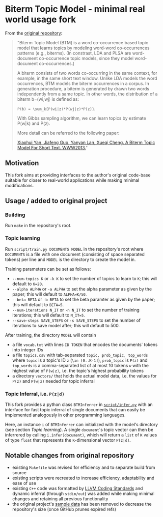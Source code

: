 # Biterm Topic Model - minimal real world usage fork

From the [original repository](https://github.com/xiaohuiyan/BTM):

> "Biterm Topic Model (BTM) is a word co-occurrence based topic model that learns topics by modeling word-word co-occurrences patterns (e.g., biterms).
(In constrast, LDA and PLSA are word-document co-occurrence topic models, since they model word-document co-occurrences.)
>
> A biterm consists of two words co-occurring in the same context, for example, in the same short text window. Unlike LDA models the word occurrences, BTM models the biterm occurrences in a corpus. In generation procedure, a biterm is generated by drawn two words independently from a same topic. In other words, the distribution of a biterm b=(wi,wj) is defined as:
>
> `P(b) = \sum_k{P(wi|z)*P(wj|z)*P(z)}`.
>
> With Gibbs sampling algorithm, we can learn topics by estimate P(w|k) and P(z).
> 
> More detail can be referred to the following paper:
>
> [Xiaohui Yan, Jiafeng Guo, Yanyan Lan, Xueqi Cheng. A Biterm Topic Model For Short Text. WWW2013.](https://github.com/xiaohuiyan/xiaohuiyan.github.io/blob/master/paper/BTM-WWW13.pdf)"

## Motivation

This fork aims at providing interfaces to the author's original code-base suitable for closer to real-world applications while making minimal modifications.

## Usage / added to original project

### Building

Run `make` in the repository's root.

### Topic learning

Run `script/train.py DOCUMENTS MODEL` in the repository's root where `DOCUMENTS` is a file with one document (consisting of space separated tokens) per line and `MODEL` is the directory to create the model in.

Training parameters can be set as follows:

- `--num-topics K` or `-k K` to set the number of topics to learn to `K`; this will default to `K=20`.
- `--alpha ALPHA` or `-a ALPHA` to set the alpha parameter as given by the paper; this will default to `ALPHA=K/50`.
- `--beta BETA` or `-b BETA` to set the beta paramter as given by the paper; this will default to `BETA=5`.
- `--num-iterations N_IT` or `-n N_IT` to set the number of training iterations; this will default to `N_IT=5`.
- `--save-steps SAVE_STEPS` or `-s SAVE_STEPS` to set the number of iterations to save model after; this will default to 500.

After training, the directory `MODEL` will contain

- a file `vocab.txt` with lines `ID TOKEN` that encodes the documents' tokens into integer IDs
- a file `topics.csv` with tab-separated `topic, prob_topic, top_words` where `topic` is a topic's ID `z` (`\in [0..K-1]`), `prob_topic` is `P(z)` and `top_words` is a comma-separated list of at most 10 tokens `w` with the highest value of `P(w|z)`, i.e. the topic's highest probability tokens
- a directory `vectors/` that holds the actual model data, i.e. the values for `P(z)` and `P(w|z)` needed for topic inferral

### Topic Inferral, i.e. `P(z|d)`

This fork provides a python class `BTMInferrer` in [`script/infer.py`](https://github.com/jannis-baum/biterm-topic-model/blob/master/script/infer.py) with an interface for fast topic inferral of single documents that can easily be implemented analogously in other programming languages.

Here, an instance `i` of `BTMInferrer` can initialized with the model's directory (see section *Topic learning*). A single `document`'s topic vector can then be inferrered by calling `i.infer(document)`, which will return a `list` of `K` values of type `float` that represents the `K`-dimensional vector `P(z|d)`.

## Notable changes from original repository

- existing `Makefile` was revised for efficiency and to separate build from source
- existing scripts were recreated to increase efficiency, adaptability and ease of use
- existing `C++` code was formatted by [LLVM Coding Standards](https://llvm.org/docs/CodingStandards.html) and dynamic inferral (through `stdin/out`) was added while making minimal changes and retaining all previous functionality
- the original project's [sample data](https://github.com/xiaohuiyan/BTM/blob/master/sample-data/doc_info.txt) has been removed to decrease the repository's size (once GitHub prunes expired refs)


